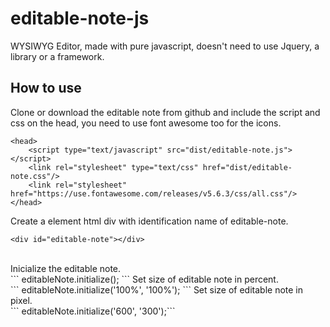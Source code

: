 # editable-note-js
WYSIWYG Editor, made with pure javascript, doesn't need to use Jquery, a library or a framework.

## **How to use**<br/>
Clone or download the editable note from github and include the script and css on the head, you need to use font awesome too for the icons.<br/> 
```
<head>
    <script type="text/javascript" src="dist/editable-note.js"></script>
    <link rel="stylesheet" type="text/css" href="dist/editable-note.css"/>
    <link rel="stylesheet" href="https://use.fontawesome.com/releases/v5.6.3/css/all.css"/>
</head>
```
Create a element html div with identification name of editable-note.<br/>
```
<div id="editable-note"></div>
```
<br/>
Inicialize the editable note.<br/>
``` 
editableNote.initialize();
```
Set size of editable note in percent.<br/>
``` 
editableNote.initialize('100%', '100%');
```
Set size of editable note in pixel.<br/>
```
editableNote.initialize('600', '300');```
